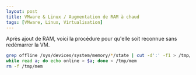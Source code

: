 ```yaml
---
layout: post
title: VMware & Linux / Augmentation de RAM à chaud
tags: [VMware, Linux, Virtualisation]
---
```


Après ajout de RAM, voici la procédure pour qu'elle soit reconnue sans redémarrer la VM.

```bash
grep offline /sys/devices/system/memory/*/state | cut -d':' -f1 > /tmp/mem
while read a; do echo online > $a; done < /tmp/mem
rm -f /tmp/mem
```
